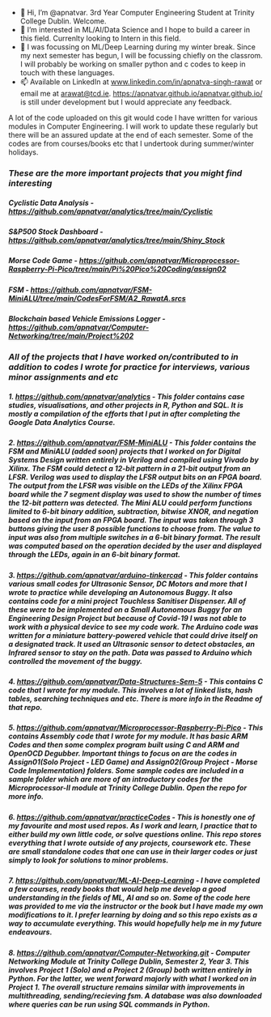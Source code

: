 - 👋 Hi, I’m @apnatvar. 3rd Year Computer Engineering Student at Trinity College Dublin. Welcome.
- 👀 I’m interested in ML/AI/Data Science and I hope to build a career in this field. Currenlty looking to Intern in this field.
- 🌱 I was focussing on ML/Deep Learning during my winter break. Since my next semester has begun, I will be focussing chiefly on the classrom. I will probably be working on smaller python and c codes to keep in touch with these languages. 
- 📫 Available on LinkedIn at www.linkedin.com/in/apnatva-singh-rawat or email me at arawat@tcd.ie. https://apnatvar.github.io/apnatvar.github.io/ is still under development but I would appreciate any feedback. 

A lot of the code uploaded on this git would code I have written for various modules in Computer Engineering. I will work to update these regularly but 
there will be an assured update at the end of each semester. 
Some of the codes are from courses/books etc that I undertook during summer/winter holidays.

### *These are the more important projects that you might find interesting*
##### Cyclistic Data Analysis - https://github.com/apnatvar/analytics/tree/main/Cyclistic
##### S&P500 Stock Dashboard - https://github.com/apnatvar/analytics/tree/main/Shiny_Stock
##### Morse Code Game - https://github.com/apnatvar/Microprocessor-Raspberry-Pi-Pico/tree/main/Pi%20Pico%20Coding/assign02
##### FSM - https://github.com/apnatvar/FSM-MiniALU/tree/main/CodesForFSM/A2_RawatA.srcs
##### Blockchain based Vehicle Emissions Logger - https://github.com/apnatvar/Computer-Networking/tree/main/Project%202

### *All of the projects that I have worked on/contributed to in addition to codes I wrote for practice for interviews, various minor assignments and etc* 

##### 1. https://github.com/apnatvar/analytics - This folder contains case studies, visualisations, and other projects in R, Python and SQL. It is mostly a compilation of the efforts that I put in after completing the Google Data Analytics Course. 

##### 2. https://github.com/apnatvar/FSM-MiniALU - This folder contains the FSM and MiniALU (added soon) projects that I worked on for Digital Systems Design written entirely in Verilog and compiled using Vivado by Xilinx. The FSM could detect a 12-bit pattern in a 21-bit output from an LFSR. Verilog was used to display the LFSR output bits on an FPGA board. The output from the LFSR was visible on the LEDs of the Xilinx FPGA board while the 7 segment display was used to show the number of times the 12-bit pattern was detected. The Mini ALU could perform functions limited to 6-bit binary addition, subtraction, bitwise XNOR, and negation based on the input from an FPGA board. The input was taken through 3 buttons giving the user 8 possible functions to choose from. The value to input was also from multiple switches in a 6-bit binary format. The result was computed based on the operation decided by the user and displayed through the LEDs, again in an 6-bit binary format.

##### 3. https://github.com/apnatvar/arduino-tinkercad - This folder contains various small codes for Ultrasonic Sensor, DC Motors and more that I wrote to practice while developing an Autonomous Buggy. It also contains code for a mini project Touchless Sanitiser Dispenser. All of these were to be implemented on a Small Autonomous Buggy for an Engineering Design Project but because of Covid-19 I was not able to work with a physical device to see my code work. The Arduino code was written for a miniature battery-powered vehicle that could drive itself on a designated track. It used an Ultrasonic sensor to detect obstacles, an Infrared sensor to stay on the path. Data was passed to Arduino which controlled the movement of the buggy.

##### 4. https://github.com/apnatvar/Data-Structures-Sem-5 - This contains C code that I wrote for my module. This involves a lot of linked lists, hash tables, searching techniques and etc. There is more info in the Readme of that repo.

##### 5. https://github.com/apnatvar/Microprocessor-Raspberry-Pi-Pico - This contains Assembly code that I wrote for my module. It has basic ARM Codes and then some complex program built using C and ARM and OpenOCD Degubber. Important things to focus on are the codes in Assign01(Solo Project - LED Game) and Assign02(Group Project - Morse Code Implementation) folders. Some sample codes are included in a sample folder which are more of an introductory codes for the Microprocessor-II module at Trinity College Dublin. Open the repo for more info.

##### 6. https://github.com/apnatvar/practiceCodes - This is honestly one of my favourite and most used repos. As I work and learn, I practice that to either build my own little code, or solve questions online. This repo stores everything that I wrote outside of any projects, coursework etc. These are small standalone codes that one can use in their larger codes or just simply to look for solutions to minor problems.

##### 7. https://github.com/apnatvar/ML-AI-Deep-Learning - I have completed a few courses, ready books that would help me develop a good understanding in the fields of ML, AI and so on. Some of the code here was provided to me via the instructor or the book but I have made my own modifications to it. I prefer learning by doing and so this repo exists as a way to accumulate everything. This would hopefully help me in my future endeavours.

##### 8. https://github.com/apnatvar/Computer-Networking.git - Computer Networking Module at Trinity College Dublin, Semester 2, Year 3. This involves Project 1 (Solo) and a Project 2 (Group) both written entirely in Python. For the latter, we went forward majorly with what I worked on in Project 1. The overall structure remains similar with improvements in multithreading, sending/recieving fsm. A database was also downloaded where queries can be run using SQL commands in Python. 
<!---
apnatvar/apnatvar is a ✨ special ✨ repository because its `README.md` (this file) appears on your GitHub profile.
You can click the Preview link to take a look at your changes.
--->

